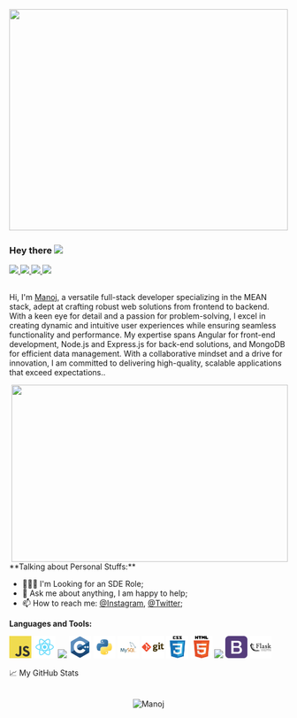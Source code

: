 <img src="https://i.pinimg.com/originals/18/a4/94/18a4949fc9c8067172d3b96e302e7097.gif" width="100%" height="400px"/>

### Hey there <img src="https://media.giphy.com/media/hvRJCLFzcasrR4ia7z/giphy.gif" width="25px">

<div>
  <a href="https://www.linkedin.com/in/mjmaurya">
  <img src="https://img.icons8.com/fluent/48/000000/linkedin.png"/>
</a>

<a href="https://www.instagram.com/mj.cs_">
 <img src="https://img.icons8.com/color/48/000000/instagram-new--v1.png"/>
</a>
<a href="https://x.com/manojkushwaha__">
  <img src="https://img.icons8.com/fluent/48/000000/twitter.png"/>
</a>
<a href="https://www.youtube.com/codescript">
  <img src="https://img.icons8.com/color/48/000000/youtube-play.png"/>
</a>
</div>




<br />


Hi, I'm [Manoj](http://mjmaurya.github.io/), a versatile full-stack developer specializing in the MEAN stack, adept at crafting robust web solutions from frontend to backend. With a keen eye for detail and a passion for problem-solving, I excel in creating dynamic and intuitive user experiences while ensuring seamless functionality and performance. My expertise spans Angular for front-end development, Node.js and Express.js for back-end solutions, and MongoDB for efficient data management. With a collaborative mindset and a drive for innovation, I am committed to delivering high-quality, scalable applications that exceed expectations..
  
  <img align="right" width="500" height="320" src="https://cdn.dribbble.com/users/1235346/screenshots/3956212/dribbble_01.gif"/>
**Talking about Personal Stuffs:**

- 👨🏽‍💻 I'm Looking for an SDE Role; 
- 💬 Ask me about anything, I am happy to help;
- 📫 How to reach me: [@Instagram](https://instagram.com/mj.cs_), [@Twitter](https://x.com/manojkushwaha__);

**Languages and Tools:**  


<code><img height="40" src="https://raw.githubusercontent.com/github/explore/80688e429a7d4ef2fca1e82350fe8e3517d3494d/topics/javascript/javascript.png"></code>
<code><img height="40" src="https://raw.githubusercontent.com/github/explore/80688e429a7d4ef2fca1e82350fe8e3517d3494d/topics/react/react.png"></code>
<code><img src="https://img.icons8.com/color/48/000000/nodejs.png"/></code>
<code><img height="40" src="https://raw.githubusercontent.com/github/explore/80688e429a7d4ef2fca1e82350fe8e3517d3494d/topics/cpp/cpp.png"></code>
<code><img height="40" src="https://raw.githubusercontent.com/github/explore/80688e429a7d4ef2fca1e82350fe8e3517d3494d/topics/python/python.png"></code>
<code><img height="40" src="https://raw.githubusercontent.com/github/explore/80688e429a7d4ef2fca1e82350fe8e3517d3494d/topics/mysql/mysql.png"></code>
<code><img height="40" src="https://raw.githubusercontent.com/github/explore/80688e429a7d4ef2fca1e82350fe8e3517d3494d/topics/git/git.png"></code>
<code><img height="40" src="https://raw.githubusercontent.com/github/explore/80688e429a7d4ef2fca1e82350fe8e3517d3494d/topics/css/css.png"></code>
<code><img height="40" src="https://raw.githubusercontent.com/github/explore/80688e429a7d4ef2fca1e82350fe8e3517d3494d/topics/html/html.png"></code>
<code><img src="https://img.icons8.com/color/48/000000/php.png"/></code>
<code><img height="40" src="https://raw.githubusercontent.com/github/explore/80688e429a7d4ef2fca1e82350fe8e3517d3494d/topics/bootstrap/bootstrap.png"></code>
<code><img height="40" src="https://raw.githubusercontent.com/github/explore/80688e429a7d4ef2fca1e82350fe8e3517d3494d/topics/flask/flask.png"></code>


<summary>📈 My GitHub Stats</summary>
<br>

<p align="center"><img align="center" src="https://github-readme-stats.vercel.app/api?username=mjmaurya&show_icons=true&theme=nightowl" alt="Manoj" /></p>


<p align="center"><img align="center" src="https://github-readme-streak-stats.herokuapp.com/?user=mjmaurya&theme=nightowl" alt="" /></p>

